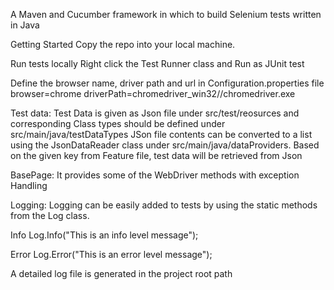 A Maven and Cucumber framework in which to build Selenium tests written in Java

Getting Started
Copy the repo into your local machine.

Run tests locally
Right click the Test Runner class and Run as JUnit test

Define the browser name, driver path and url in Configuration.properties file
browser=chrome
driverPath=chromedriver_win32//chromedriver.exe

Test data:
Test Data is given as Json file under src/test/reosurces and corresponding Class types should be defined under src/main/java/testDataTypes
JSon file contents can be converted to a list using the JsonDataReader class under src/main/java/dataProviders. Based on the given 
key from Feature file, test data will be retrieved from Json

BasePage:
It provides some of the WebDriver methods with exception Handling

Logging:
Logging can be easily added to tests by using the static methods from the Log class.

Info
Log.Info("This is an info level message");

Error
Log.Error("This is an error level message");

A detailed log file is generated in the project root path
